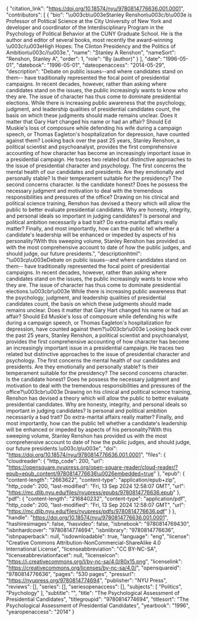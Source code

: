 {
   "citation_link": "https://doi.org/10.18574/nyu/9780814776636.001.0001",
   "contributors": [
     {
       "bio": "\u003cb\u003eStanley Renshon\u003c/b\u003e is Professor of Political Science at the City University of New York and developer and coordinator of the Interdisciplinary Program in the Psychology of Political Behavior at the CUNY Graduate School. He is the author and editor of several books, most recently the award-winning \u003ci\u003eHigh Hopes: The Clinton Presidency and the Politics of Ambition\u003c/i\u003e.",
       "name": "Stanley A Renshon",
       "nameSort": "Renshon, Stanley A",
       "order": 1,
       "role": "By (author)"
     }
   ],
   "date": "1996-05-01",
   "datebook": "1996-05-01",
   "dateopenaccess": "2014-05-29",
   "description": "Debate on public issues--and where candidates stand on them-- have traditionally represented the focal point of presidential campaigns.  In recent decades, however, rather than asking where candidates stand on the issues, the public increasingly wants to know who they are.  The issue of character has thus come to dominate presidential elections. While there is increasing public awareness that the psychology, judgment, and leadership qualities of presidential candidates count, the basis on which these judgments should made remains unclear.  Does it matter that Gary Hart changed his name or had an affair?  Should Ed Muskie's loss of composure while defending his wife during a campaign speech, or Thomas Eagleton's hospitalization for depression, have counted against them? Looking back over the past 25 years, Stanley Renshon, a political scientist and psychoanalyst, provides the first comprehensive accounting of how character has become an increasingly important issue in a presidential campaign.  He traces two related but distinctive approaches to the issue of presidential character and psychology.  The first concerns the mental health of our candidates and presidents.  Are they emotionally and personally stable?  Is their temperament suitable for the presidency?  The second concerns character.  Is the candidate honest?  Does he possess the necessary judgment and motivation to deal with the tremendous responsibilities and pressures of the office? Drawing on his clinical and political science training, Renshon has devised a theory which will allow the public to better evaluate presidential candidates.  Why are honesty, integrity, and personal ideals so important in judging candidates?  Is personal and political ambition necessarily a bad trait? Do extra-marital affairs really matter?  Finally, and most importantly, how can the public tell whether a candidate's leadership will be enhanced or impeded by aspects of his personality?With this sweeping volume, Stanley Renshon has provided us with the most comprehensive account to date of how the public judges, and should judge, our future presidents.",
   "descriptionhtml": "\u003cp\u003eDebate on public issues--and where candidates stand on them-- have traditionally represented the focal point of presidential campaigns.  In recent decades, however, rather than asking where candidates stand on the issues, the public increasingly wants to know who they are.  The issue of character has thus come to dominate presidential elections.\u003cbr\u003e While there is increasing public awareness that the psychology, judgment, and leadership qualities of presidential candidates count, the basis on which these judgments should made remains unclear.  Does it matter that Gary Hart changed his name or had an affair?  Should Ed Muskie's loss of composure while defending his wife during a campaign speech, or Thomas Eagleton's hospitalization for depression, have counted against them?\u003cbr\u003e Looking back over the past 25 years, Stanley Renshon, a political scientist and psychoanalyst, provides the first comprehensive accounting of how character has become an increasingly important issue in a presidential campaign.  He traces two related but distinctive approaches to the issue of presidential character and psychology.  The first concerns the mental health of our candidates and presidents.  Are they emotionally and personally stable?  Is their temperament suitable for the presidency?  The second concerns character.  Is the candidate honest?  Does he possess the necessary judgment and motivation to deal with the tremendous responsibilities and pressures of the office?\u003cbr\u003e Drawing on his clinical and political science training, Renshon has devised a theory which will allow the public to better evaluate presidential candidates.  Why are honesty, integrity, and personal ideals so important in judging candidates?  Is personal and political ambition necessarily a bad trait? Do extra-marital affairs really matter?  Finally, and most importantly, how can the public tell whether a candidate's leadership will be enhanced or impeded by aspects of his personality?With this sweeping volume, Stanley Renshon has provided us with the most comprehensive account to date of how the public judges, and should judge, our future presidents.\u003c/p\u003e",
   "doi": "https://doi.org/10.18574/nyu/9780814776636.001.0001",
   "files": {
     "cloudreader": {
       "http_code": 200,
       "url": "https://opensquare.nyupress.org/open-square-reader/cloud-reader/?epub=epub_content/9780814776636\u0026embedded=true"
     },
     "epub": {
       "content-length": "2663622",
       "content-type": "application/epub+zip",
       "http_code": 200,
       "last-modified": "Fri, 13 Sep 2024 12:58:07 GMT",
       "url": "https://mc.dlib.nyu.edu/files/nyupress/epubs/9780814776636.epub"
     },
     "pdf": {
       "content-length": "216840232",
       "content-type": "application/pdf",
       "http_code": 200,
       "last-modified": "Fri, 13 Sep 2024 12:58:07 GMT",
       "url": "https://mc.dlib.nyu.edu/files/nyupress/pdfs/9780814776636.pdf"
     }
   },
   "handle": "https://doi.org/10.18574/nyu/9780814776636.001.0001",
   "hashiresimages": false,
   "hasvideo": false,
   "isbnebook": "9780814769430",
   "isbnhardcover": "9780814774694",
   "isbnlibrary": "9780814776636",
   "isbnpaperback": null,
   "isdownloadable": true,
   "language": "eng",
   "license": "Creative Commons Attribution-NonCommercial-ShareAlike 4.0 International License",
   "licenseabbreviation": "CC BY-NC-SA",
   "licenseabbreviationfacet": null,
   "licenseicon": "https://i.creativecommons.org/l/by-nc-sa/4.0/80x15.png",
   "licenselink": "https://creativecommons.org/licenses/by-nc-sa/4.0/",
   "opensquareid": "9780814776636",
   "pages": "530 pages",
   "pressurl": "https://nyupress.org/9780814774694",
   "publisher": "NYU Press",
   "reviews": [],
   "series": [],
   "seriesopenaccess": [],
   "subjects": [
     "Politics",
     "Psychology"
   ],
   "subtitle": "",
   "title": "The Psychological Assessment of Presidential Candidates",
   "titlegroupid": "9780814774694",
   "titlesort": "The Psychological Assessment of Presidential Candidates",
   "yearbook": "1996",
   "yearopenaccess": "2014"
 }
